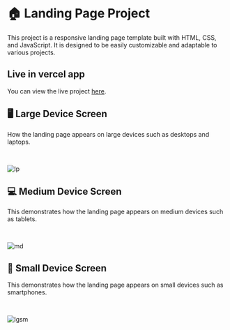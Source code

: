 
<h1>🏠 Landing Page Project</h1>
<p>
  This project is a responsive landing page template built with HTML, CSS, and JavaScript. It is designed to be easily customizable and adaptable to various projects.
</p>

## Live in vercel app
<p>
  You can view the live project <a href="https://landing-page2-c8rpa0caq-aya-osamas-projects.vercel.app">here</a>.
</p>
</div>

<h2>🖥️ Large Device Screen</h2>
<p>
  How the landing page appears on large devices such as
  desktops and laptops.
</p>
<br/>

![lp](https://github.com/user-attachments/assets/081f2e95-f73d-43c4-bcac-137fc103b00b)

<h2>💻 Medium Device Screen</h2>
<p>
  This demonstrates how the landing page appears on medium devices such as
  tablets.
</p>
<br/>

![md](https://github.com/user-attachments/assets/af40a3b4-69be-4f0d-87cc-e43b2242c543)


<h2>📱 Small Device Screen</h2>
  <p>
  This demonstrates how the landing page appears on small devices such as
  smartphones.
</p>
<br/>

![lgsm](https://github.com/user-attachments/assets/2fa60bfb-bd11-4f96-84f1-5eeea43e1758)

